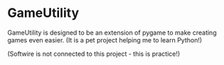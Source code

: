 GameUtility
===========

GameUtility is designed to be an extension of pygame to make creating games even easier. (It is a pet project helping me to learn Python!)

(Softwire is not connected to this project - this is practice!)
